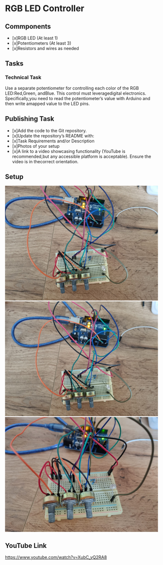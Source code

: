 # RGB LED Controller

## Commponents
- [x]RGB LED (At least 1)
- [x]Potentiometers (At least 3)
- [x]Resistors and wires as needed


## Tasks
### Technical Task
Use a separate potentiometer for controlling each color of the RGB LED:Red,Green, andBlue.  This control must leveragedigital electronics.
Specifically,you  need  to  read  the  potentiometer’s  value  with  Arduino  and  then  write  amapped value to the LED pins.
## Publishing Task
- [x]Add the code to the Git repository.
- [x]Update the repository’s README with:
- [x]Task Requirements and/or Description
- [x]Photos of your setup
- [x]A link to a video showcasing functionality (YouTube is recommended,but any accessible platform is acceptable).  Ensure the video is in thecorrect orientation.

## Setup
![first photo](1.jpg)
![second photo](2.jpg)
![third photo](3.jpg)



## YouTube Link
  https://www.youtube.com/watch?v=XubC_vQ2RA8

  

